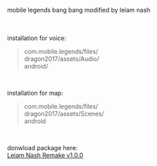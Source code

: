 mobile legends bang bang modified by leiam nash

<br> <br>
installation for voice:

>com.mobile.legends/files/<br>dragon2017/assets/Audio/<br>android/

<br>

installation for map:
>com.mobile.legends/files/<br>dragon2017/assets/Scenes/<br>android

<br>

donwload package here:<br>
[Leiam Nash Remake v1.0.0]()
